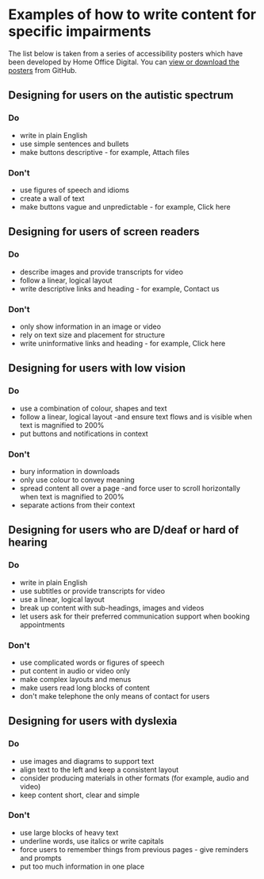 Examples of how to write content for specific impairments
=========================================================

The list below is taken from a series of accessibility posters which have been developed by Home Office Digital. You can [view or download the posters](https://ukhomeoffice.github.io/accessibility-posters/posters/accessibility-posters.pdf "accessibility posters")  from GitHub.

Designing for users on the autistic spectrum
--------------------------------------------

### Do

*   write in plain English
*   use simple sentences and bullets
*   make buttons descriptive - for example, Attach files

### Don't

*   use figures of speech and idioms
*   create a wall of text
*   make buttons vague and unpredictable - for example, Click here

Designing for users of screen readers
-------------------------------------

### Do

*   describe images and provide transcripts for video
*   follow a linear, logical layout
*   write descriptive links and heading - for example, Contact us

### Don't

*   only show information in an image or video
*   rely on text size and placement for structure
*   write uninformative links and heading - for example, Click here

Designing for users with low vision
-----------------------------------

### Do

*   use a combination of colour, shapes and text
*   follow a linear, logical layout -and ensure text flows and is visible when text is magnified to 200%
*   put buttons and notifications in context

### Don't

*   bury information in downloads
*   only use colour to convey meaning
*   spread content all over a page -and force user to scroll horizontally when text is magnified to 200%
*   separate actions from their context

Designing for users who are D/deaf or hard of hearing
-----------------------------------------------------

### Do

*   write in plain English
*   use subtitles or provide transcripts for video
*   use a linear, logical layout
*   break up content with sub-headings, images and videos
*   let users ask for their preferred communication support when booking appointments

### Don't

*   use complicated words or figures of speech
*   put content in audio or video only
*   make complex layouts and menus
*   make users read long blocks of content
*   don't make telephone the only means of contact for users

Designing for users with dyslexia
---------------------------------

### Do

*   use images and diagrams to support text
*   align text to the left and keep a consistent layout
*   consider producing materials in other formats (for example, audio and video)
*   keep content short, clear and simple

### Don't

*   use large blocks of heavy text
*   underline words, use italics or write capitals
*   force users to remember things from previous pages - give reminders and prompts
*   put too much information in one place
